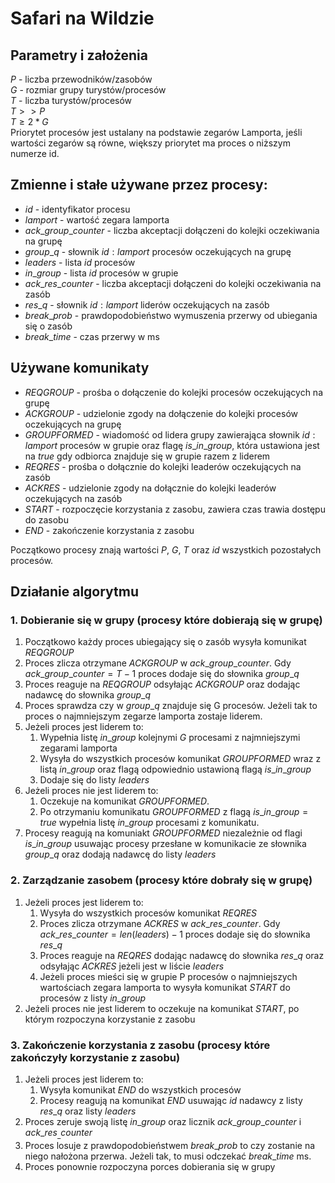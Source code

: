 # Safari na Wildzie
## Parametry i założenia
$P$ - liczba przewodników/zasobów\
$G$ - rozmiar grupy turystów/procesów\
$T$ - liczba turystów/procesów\
$T >> P$\
$T \geq  2*G$\
Priorytet procesów jest ustalany na podstawie zegarów Lamporta, jeśli wartości zegarów są równe, większy priorytet ma proces o niższym numerze id. 


## Zmienne i stałe używane przez procesy:
* $id$ - identyfikator procesu
* $lamport$ - wartość zegara lamporta
* $ack\_group\_counter$ - liczba akceptacji dołączeni do kolejki oczekiwania na grupę
* $group\_q$ - słownik $id: lamport$ procesów oczekujących na grupę
* $leaders$ - lista $id$ procesów
* $in\_group$ - lista $id$ procesów w grupie
* $ack\_res\_counter$ - liczba akceptacji dołączeni do kolejki oczekiwania na zasób
* $res\_q$ - słownik $id: lamport$ liderów oczekujących na zasób
* $break\_prob$ - prawdopodobieństwo wymuszenia przerwy od ubiegania się o zasób
* $break\_time$ - czas przerwy w ms


## Używane komunikaty
* $REQGROUP$ - prośba o dołączenie do kolejki procesów oczekujących na grupę
* $ACKGROUP$ - udzielonie zgody na dołączenie do kolejki procesów oczekujących na grupę
* $GROUPFORMED$ - wiadomość od lidera grupy zawierająca słownik $id: lamport$ procesów w grupie oraz flagę $is\_in\_group$, która ustawiona jest na $true$ gdy odbiorca znajduje się w grupie razem z liderem
* $REQRES$ - prośba o dołącznie do kolejki leaderów oczekujących na zasób
* $ACKRES$ - udzielonie zgody na dołącznie do kolejki leaderów oczekujących na zasób
* $START$ - rozpoczęcie korzystania z zasobu, zawiera czas trawia dostępu do zasobu
* $END$ - zakończenie korzystania z zasobu

Początkowo procesy znają wartości $P$, $G$, $T$ oraz $id$ wszystkich pozostałych procesów.


## Działanie algorytmu
### 1. Dobieranie się w grupy (procesy które dobierają się w grupę)
1. Początkowo każdy proces ubiegający się o zasób wysyła komunikat $REQGROUP$
2. Proces zlicza otrzymane $ACKGROUP$ w $ack\_group\_counter$. Gdy $ack\_group\_counter = T-1$ proces dodaje się do słownika $group\_q$
2. Proces reaguje na $REQGROUP$ odsyłając $ACKGROUP$ oraz dodając nadawcę do słownika $group\_q$
3. Proces sprawdza czy w $group\_q$ znajduje się G procesów. Jeżeli tak to proces o najmniejszym zegarze lamporta zostaje liderem. 
4. Jeżeli proces jest liderem to: 
    1. Wypełnia listę $in\_group$ kolejnymi $G$ procesami z najmniejszymi zegarami lamporta
    2. Wysyła do wszystkich procesów komunikat $GROUPFORMED$ wraz z listą $in\_group$ oraz flagą odpowiednio ustawioną flagą $is\_in\_group$
    3. Dodaje się do listy $leaders$
5. Jeżeli proces nie jest liderem to:
    1. Oczekuje na komunikat $GROUPFORMED$. 
    2. Po otrzymaniu komunikatu $GROUPFORMED$ z flagą $is\_in\_group=true$ wypełnia listę $in\_group$ procesami z komunikatu.
6. Procesy reagują na komuniakt $GROUPFORMED$ niezależnie od flagi $is\_in\_group$ usuwając procesy przesłane w komunikacie ze słownika $group\_q$ oraz dodają nadawcę do listy $leaders$


### 2. Zarządzanie zasobem (procesy które dobrały się w grupę)
1. Jeżeli proces jest liderem to:
    1. Wysyła do wszystkich procesów komunikat $REQRES$
    2. Proces zlicza otrzymane $ACKRES$ w $ack\_res\_counter$. Gdy $ack\_res\_counter = len(leaders)-1$ proces dodaje się do słownika $res\_q$
    3. Proces reaguje na $REQRES$ dodając nadawcę do słownika $res\_q$ oraz odsyłając $ACKRES$ jeżeli jest w liście $leaders$ 
    4. Jeżeli proces mieści się w grupie P procesów o najmniejszych wartościach zegara lamporta to wysyła komunikat $START$ do procesów z listy $in\_group$
4. Jeżeli proces nie jest liderem to oczekuje na komunikat $START$, po którym rozpoczyna korzystanie z zasobu


### 3. Zakończenie korzystania z zasobu (procesy które zakończyły korzystanie z zasobu)
1. Jeżeli proces jest liderem to: 
    1. Wysyła komunikat $END$ do wszystkich procesów
    2. Procesy reagują na komunikat $END$ usuwając $id$ nadawcy z listy $res\_q$ oraz listy $leaders$
2. Proces zeruje swoją listę $in\_group$ oraz licznik $ack\_group\_counter$ i $ack\_res_\_counter$
3. Proces losuje z prawdopodobieństwem $break\_prob$ to czy zostanie na niego nałożona przerwa. Jeżeli tak, to musi odczekać $break\_time$ ms.
4. Proces ponownie rozpoczyna porces dobierania się w grupy